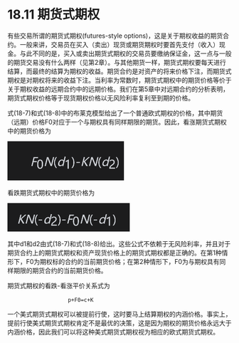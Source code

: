 # 18.11 期货式期权

有些交易所谓的期货式期权(futures-style options)，这是关于期权收益的期货合约。一般来讲，交易员在买入（卖出）现货或期货期权时要首先支付（收入）现金。与此不同的是，买入或卖出期货式期权的交易员要缴纳保证金，这一点与一般的期货交易没有什么两样（见第2章）。与其他期货一样，期货式期权要每天进行结算，而最终的结算为期权的收益。期货合约是对资产的将来价格下注，而期货式期权是对期权将来的收益下注。当利率为常数时，期货式期权中的期货价格等价于关于期权收益的远期合约中的远期价格。我们在第5章中对远期合约的分析表明，期货式期权价格等于现货期权价格以无风险利率复利至到期的价格。


式(18-7)和式(18-8)中的布莱克模型给出了一个普通欧式期权的价格，其中期货（远期）价格F0对应于一个与期权具有同样期限的期货。因此，看涨期货式期权中的期货价格为


![](images/2024-03-07-16-11-45.png)


看跌期货式期权中的期货价格为


![](images/2024-03-07-16-12-05.png)


其中d1和d2由式(18-7)和式(18-8)给出。这些公式不依赖于无风险利率，并且对于期货合约上的期货式期权和资产现货价格上的期货式期权都是正确的。在第1种情形下，F0为期权标的合约的当前期货价格；在第2种情形下，F0为与期权具有同样期限的期货合约的当前期货价格。


期货式期权的看跌-看涨平价关系式为

                       p+F0=c+K


一个美式期货式期权可以被提前行使，这时要马上结算期权的内涵价格。事实上，提前行使美式期货式期权肯定不是最优的决策，这是因为期权的期货价格永远大于内涵价格，因此我们可以将这种美式期货式期权视为相应的欧式期货式期权。